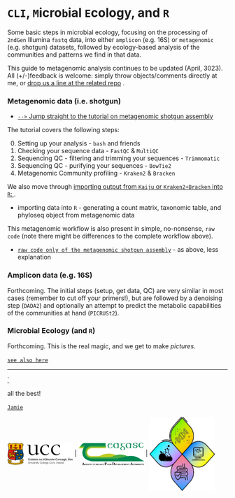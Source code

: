 # `CLI`, `M`icro`b`ial `E`cology, and `R`

Some basic steps in microbial ecology, focusing on the processing of `2ndGen` Illumina `fastq` data, into either `amplicon` (e.g. 16S) or `metagenomic` (e.g. shotgun) datasets, followed by ecology-based analysis of the communities and patterns we find in that data.

This guide to metagenomic analysis continues to be updated (April, 3023). All (+/-)feedback is welcome: simply throw objects/comments directly at me, or [drop us a line at the related repo](https://github.com/handibles/climber/issues) .


### Metagenomic data (i.e. shotgun)

  * <a href="https://handibles.github.io/climber/documents/shotgun_assembly.html">`-->` Jump straight to the tutorial on metagenomic shotgun assembly </a> 

The tutorial covers the following steps:

  0. Setting up your analysis - `bash` and friends
  1. Checking your sequence data - `FastQC` & `MultiQC`
  2. Sequencing QC - filtering and trimming your sequences - `Trimmomatic`
  3. Sequencing QC - purifying your sequences - `BowTie2`
  4. Metagenomic Community profiling - `Kraken2` & `Bracken`


We also move through <a href="documents/data_to_R.html">importing output from `Kaiju` or `Kraken2+Bracken` into `R`: </a>.

  * importing data into `R` - generating a count matrix, taxonomic table, and phyloseq object from metagenomic data


This metagenomic workflow is also present in simple, no-nonsense, `raw code` (note there might be differences to the complete workflow above).

  * <a href="documents/shotgun_assembly_raw.html">`raw code only of the metagenomic shotgun assembly`</a> - as above, less explanation


### Amplicon data (e.g. 16S)

Forthcoming. The initial steps (setup, get data, QC) are very similar in most cases (remember to cut off your primers!), but are followed by a denoising step (`DADA2`) and optionally an attempt to predict the metabolic capabilities of the communities at hand (`PICRUSt2`).


### Microbial Ecology (and `R`)

Forthcoming. This is the real magic, and we get to make _pictures_.


<a href="documents/mb6302__preamble.html">`see also here`</a>

---

  <a href="documents/climber_todo.html">`</a>

all the best!  

<a href="https://www.fhi.ie/project/jamie-fitzgerald/"> `Jamie` </a>

<img src="vis/ucc.png" width="150" align="center" /> | <img src="vis/teag.png" width="150" align="center" /> | <img src="vis/v1group.png" width="150" align="center"/>
